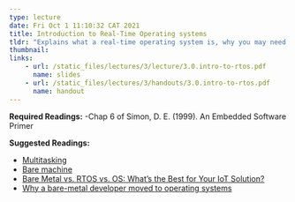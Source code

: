 ```yaml
---
type: lecture
date: Fri Oct 1 11:10:32 CAT 2021
title: Introduction to Real-Time Operating systems
tldr: "Explains what a real-time operating system is, why you may need one and its cons"
thumbnail: 
links: 
    - url: /static_files/lectures/3/lecture/3.0.intro-to-rtos.pdf
      name: slides
    - url: /static_files/lectures/3/handouts/3.0.intro-to-rtos.pdf
      name: handout
---
```


**Required Readings:**
-Chap 6 of Simon, D. E. (1999). An Embedded Software Primer

**Suggested Readings:**
- [Multitasking](static_files/lectures/2/Readings/multitasking.pdf)
- [Bare machine](https://en.wikipedia.org/wiki/Bare_machine)
- [Bare Metal vs. RTOS vs. OS: What’s the Best for Your IoT Solution?](https://www.nabto.com/bare-metal-vs-rtos-vs-os/)
- [Why a bare-metal developer moved to operating systems](https://www.embedded.com/why-a-bare-metal-developer-moved-to-operating-systems/)